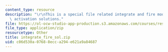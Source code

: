 ```yaml
---
content_type: resource
description: "\r\nThis is a special file related integrate and fire model of neural\
  \ activation solutions."
file: https://ol-ocw-studio-app-production.s3.amazonaws.com/courses/res-9-003-brains-minds-and-machines-summer-course-summer-2015/c06d530a07688ecca294e621a9a84687_integrate_fire_sol.zip
file_type: application/zip
resourcetype: Other
title: integrate_fire_sol.zip
uid: c06d530a-0768-8ecc-a294-e621a9a84687
---
```

